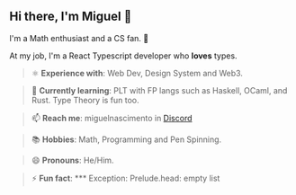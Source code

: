 ## Hi there, I'm Miguel 👋

I'm a Math enthusiast and a CS fan. 🧪

At my job, I'm a React Typescript developer who **loves** types.


> ⚛️ **Experience with**: Web Dev, Design System and Web3.

> 🌱 **Currently learning**: PLT with FP langs such as Haskell, OCaml, and Rust. Type Theory is fun too.

> 📫 **Reach me**: miguelnascimento in [Discord](https://discord.com/new)

> 📚 **Hobbies**: Math, Programming and Pen Spinning.

> 😄 **Pronouns**: He/Him.

> ⚡ **Fun fact**: *** Exception: Prelude.head: empty list
